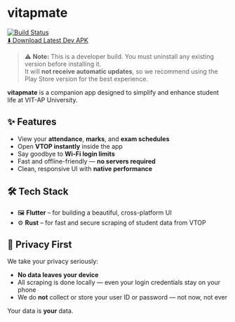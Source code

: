 # vitapmate

[![Build Status](https://ci.synaptic.gg/api/badges/1/status.svg)](https://ci.synaptic.gg/project/1)  
[⬇️ Download Latest Dev APK](https://storage.synaptic.gg/vitapmate/public/dev/apks/vitapmate-latest.apk)

> ⚠️ **Note:** This is a developer build. You must uninstall any existing version before installing it.  
> It will **not receive automatic updates**, so we recommend using the Play Store version for the best experience.


**vitapmate** is a companion app designed to simplify and enhance student life at VIT-AP University.

## ✨ Features

- View your **attendance**, **marks**, and **exam schedules**  
- Open **VTOP instantly** inside the app  
- Say goodbye to **Wi-Fi login limits**  
- Fast and offline-friendly — **no servers required**  
- Clean, responsive UI with **native performance**

## 🛠️ Tech Stack

- 🖼️ **Flutter** – for building a beautiful, cross-platform UI  
- ⚙️ **Rust** – for fast and secure scraping of student data from VTOP


## 🔐 Privacy First

We take your privacy seriously:

- **No data leaves your device**  
- All scraping is done locally — even your login credentials stay on your phone  
- We do **not** collect or store your user ID or password — not now, not ever  

Your data is **your** data.
